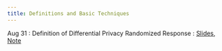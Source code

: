 ```yaml
---
title: Definitions and Basic Techniques
---
```


Aug 31
: Definition of Differential Privacy Randomized Response
  : [Slides](#), [Note](#)
